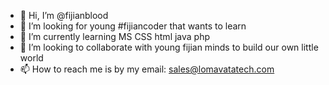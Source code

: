 - 👋 Hi, I’m @fijianblood
- 👀 I’m looking for young #fijiancoder that wants to learn
- 🌱 I’m currently learning MS CSS html java php  
- 💞️ I’m looking to collaborate with young fijian minds to build our own little world 
- 📫 How to reach me is by my email: sales@lomavatatech.com

<!---
fijianblood/fijianblood is a ✨ special ✨ repository because its `README.md` (this file) appears on your GitHub profile.
You can click the Preview link to take a look at your changes.
--->
